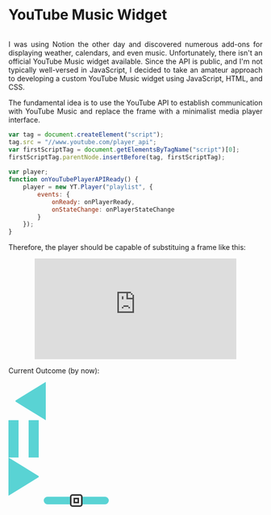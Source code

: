 # YouTube Music Widget

<html lang="en">
<head>
<meta charset="utf-8" />
</head>
<body>
<div>
<p>
I was using Notion the other day and discovered numerous add-ons for displaying weather, calendars, and even music. Unfortunately, there isn't an official YouTube Music widget available. Since the API is public, and I'm not typically well-versed in JavaScript, I decided to take an amateur approach to developing a custom YouTube Music widget using JavaScript, HTML, and CSS.
</p>
<p>
The fundamental idea is to use the YouTube API to establish communication with YouTube Music and replace the frame with a minimalist media player interface.
</p>

```javascript {linenos=true}
var tag = document.createElement("script");
tag.src = "//www.youtube.com/player_api";
var firstScriptTag = document.getElementsByTagName("script")[0];
firstScriptTag.parentNode.insertBefore(tag, firstScriptTag);
 
var player;
function onYouTubePlayerAPIReady() {
    player = new YT.Player("playlist", {
        events: {
            onReady: onPlayerReady,
            onStateChange: onPlayerStateChange
        }
    });
}
```
<p>
Therefore, the player should be capable of substituing a frame like this:
</p>
<p align="center">
<iframe
    id="playlist" src="https://www.youtube.com/embed/videoseries?list=PLsPOpWGyXltiLvUT-KOsH_oBp2FPLIDXq&si=I_2ysTc-ZDlLYhwM&enablejsapi=1" height="200" width="400" frameborder="0">
</iframe>
</p>
<p>
Current Outcome (by now):
</p>

<div id="buttons">
    <div class="button1">
        <input class="backward" type="button" value="Backward" id=BACKWARD />
    </div>
    <div class="playpause">
        <input type="checkbox" value="None" id="playpause" name="check" />
        <label for="playpause"></label>
    </div>
    <div class="button2">
        <input class="forward" type="button" value="Forward" id=FORWARD />
    </div>
</div>
  
<div class="slidecontainer" id=VOLUME>
    <input type="range" min="0" max="100" value="50" class="slider" id="myRange">
</div>
</body>

<style>
	body {
        display: flex;
        flex-flow: column wrap;
     }
    #playlist {
        display: block;
    }
    div {
        text-align: justify;
        text-justify: inter-word;
    }
    .center {
        display: block;
        margin-left: auto;
        margin-right: auto;
        width: 50%;
    }
    .forward {
    	border: 0;
        background: transparent;
        box-sizing: border-box;
        width: 74px;
        height: 74px;
        border-color: transparent transparent transparent #59d3d4;
        transition: 100ms all ease;
        cursor: pointer;
        border-style: solid;
        border-width: 37px 0 37px 60px;
    }
    .backward {
    	border: 0;
        background: transparent;
        box-sizing: border-box;
        width: 74px;
        height: 74px;
        border-color: transparent #59d3d4 transparent transparent;
        transition: 100ms all ease;
        cursor: pointer;
        border-style: solid;
        border-width: 37px 60px 37px 0px;
    }
    .playpause {
      label {
        display: block;
        box-sizing: border-box;
        width: 0;
        height: 74px;

        border-color: transparent transparent transparent #59d3d4;
        transition: 100ms all ease;
        cursor: pointer;
        border-style: double;
        border-width: 0px 0 0px 60px;
      }
      input[type="checkbox"] {
        position: absolute;
        left: -9999px;
        &:checked + label {
          border-style: solid;
          border-width: 37px 0 37px 60px;
        }
        &:focus + label {
          box-shadow: 0 0 5px lightblue;
    	border-color: transparent transparent transparent #404040;
        }
      }
    }
    .slider {
        -webkit-appearance: none;
        margin-left: 70px;
        border-radius: 30px;
        background-color: #59d3d4;
        height: 15px;
        opacity: 1;
        -webkit-transition: .5s;
        transition: opacity .5s;
    }
 
    .slider:hover {
        opacity: 0.8;
    }
    .slider::-webkit-slider-thumb {
        -webkit-appearance: none;
        appearance: none;
        width: 25px;
        height: 25px;
        border: 10px double #333333;
        border-radius: 20%;
        background: #ffffff;
    }
</style>

<script>
    var tag = document.createElement("script");
    tag.src = "//www.youtube.com/player_api";
    var firstScriptTag = document.getElementsByTagName("script")[0];
    firstScriptTag.parentNode.insertBefore(tag, firstScriptTag);
 
    var player;
    function onYouTubePlayerAPIReady() {
      player = new YT.Player("playlist", {
          events: {
              onReady: onPlayerReady,
              onStateChange: onPlayerStateChange
          }
      });
    }

    function onPlayerReady(event) {   
    var playButton = document.getElementById("playpause");
    playButton.addEventListener("click", function() {
        player.playVideo();
        $('.buttonn').toggleClass('backward');
    }, false);
    var forwardButton = document.getElementById("FORWARD");
    forwardButton.addEventListener("click", function() {
          player.nextVideo();
      });
      var forwardButton = document.getElementById("BACKWARD");
      forwardButton.addEventListener("click", function() {
          player.previousVideo();
      });
      document.getElementById("myRange").addEventListener("change", function() {
      	var volume = this.value;
        player.setVolume(volume);
      });
      document.getElementById("title").innerText = player.getVideoData().title;
    }
    
    function onPlayerStateChange(event) {
    	var playButton = document.getElementById("playpause");
        playButton.addEventListener("click", function() {
      	if (player.getPlayerState() == 1) {
        	player.pauseVideo();
      	}
      }, false);
      document.getElementById("title").innerText = player.getVideoData().title;
    }
  </script>